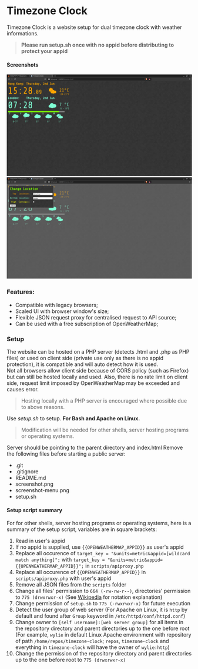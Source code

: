 # Timezone Clock
Timezone Clock is a website setup for dual timezone clock with weather informations.
> **Please run setup.sh once with no appid before distributing to protect your appid**

#### Screenshots
![Example Screenshot](screenshot.png "Main Screen")
![Example Menu Screenshot](screenshot-menu.png "Menu Options")
### Features:
- Compatible with legacy browsers;
- Scaled UI with browser window's size;
- Flexible JSON request proxy for centralised request to API source;
- Can be used with a free subscription of OpenWeatherMap;

### Setup
The website can be hosted on a PHP server (detects .html and .php as PHP files) or used on client side (private use only as there is no appid protection), it is compatible and will auto detect how it is used.  
Not all browsers allow client side because of CORS policy (such as Firefox) but can still be hosted locally and used. Also, there is no rate limit on client side, request limit imposed by OpenWeatherMap may be
exceeded and causes error.  
> Hosting locally with a PHP server is encouraged where possible due to above reasons.

Use *setup.sh* to setup. **For Bash and Apache on Linux.**
> Modification will be needed for other shells, server hosting programs or operating systems.

Server should be pointing to the parent directory and index.html
Remove the following files before starting a public server:
- .git
- .gitignore
- README.md
- screenshot.png
- screenshot-menu.png
- setup.sh

#### Setup script summary
For for other shells, server hosting programs or operating systems, here is a summary of the setup script, variables are in square brackets:
1. Read in user's appid
2. If no appid is supplied, use `{{OPENWEATHERMAP_APPID}}` as user's appid
3. Replace all occurence of `target_key = "&units=metric&appid=[wildcard match anything]";` with `target_key = "&units=metric&appid={{OPENWEATHERMAP_APPID}}";` in `scripts/apiproxy.php`
4. Replace all occurence of `{{OPENWEATHERMAP_APPID}}` in `scripts/apiproxy.php` with user's appid
5. Remove all JSON files from the `scripts` folder
6. Change all files' permission to `664 (-rw-rw-r--)`, directories' permission to `775 (drwxrwxr-x)` (See [Wikipedia](https://en.wikipedia.org/wiki/File_system_permissions#Traditional_Unix_permissions) for notation explanation)
7. Change permission of `setup.sh` to `775 (-rwxrwxr-x)` for future execution
8. Detect the user group of web server (For Apache on Linux, it is `http` by default and found after `Group` keyword in `/etc/httpd/conf/httpd.conf`)
9. Change owner to `[self username]:[web server group]` for all items in the repository directory and parent directories up to the one before root (For example, `wylie` in default Linux Apache environment with repository of path `/home/repos/timezone-clock`; `repos`, `timezone-clock` and everything in `timezone-clock` will have the owner of `wylie:http`)
10. Change the permission of the repository directory and parent directories up to the one before root to `775 (drwxrwxr-x)`
